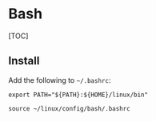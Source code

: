 # Bash

[TOC]

## Install
Add the following to `~/.bashrc`:
```shell
export PATH="${PATH}:${HOME}/linux/bin"

source ~/linux/config/bash/.bashrc
```
